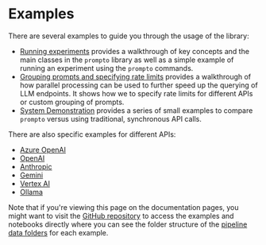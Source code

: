 # Examples

There are several examples to guide you through the usage of the library:

* [Running experiments](./notebooks/running_experiments.ipynb) provides a walkthrough of key concepts and the main classes in the `prompto` library as well as a simple example of running an experiment using the `prompto` commands.
* [Grouping prompts and specifying rate limits](./notebooks/grouping_prompts_and_specifying_rate_limits.ipynb) provides a walkthrough of how parallel processing can be used to further speed up the querying of LLM endpoints. It shows how we to specify rate limits for different APIs or custom grouping of prompts.
* [System Demonstration](./system-demo/README.md) provides a series of small examples to compare `prompto` versus using traditional, synchronous API calls.

There are also specific examples for different APIs:

* [Azure OpenAI](./azure-openai/README.md)
* [OpenAI](./openai/README.md)
* [Anthropic](./anthropic/README.md)
* [Gemini](./gemini/README.md)
* [Vertex AI](./vertexai/README.md)
* [Ollama](./ollama/README.md)

Note that if you're viewing this page on the documentation pages, you might want to visit the [GitHub repository](https://github.com/alan-turing-institute/prompto/tree/main/examples) to access the examples and notebooks directly where you can see the folder structure of the [pipeline data folders](./../docs/pipeline.md) for each example.
